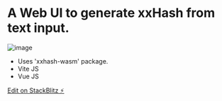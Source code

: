# A Web UI to generate xxHash from text input.

![image](https://user-images.githubusercontent.com/20613798/200807883-0688da4d-239f-4d40-adca-a5d2f00c15a4.png)

- Uses 'xxhash-wasm' package.
- Vite JS
- Vue JS

[Edit on StackBlitz ⚡️](https://stackblitz.com/edit/vitejs-vite-dii6uf)
